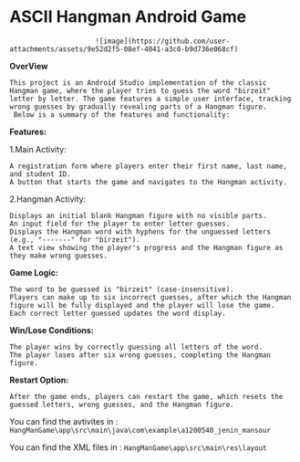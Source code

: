 # ASCII Hangman Android Game

                         ![image](https://github.com/user-attachments/assets/9e52d2f5-08ef-4041-a3c0-b9d736e068cf)

**OverView**
```
This project is an Android Studio implementation of the classic Hangman game, where the player tries to guess the word "birzeit"
letter by letter. The game features a simple user interface, tracking wrong guesses by gradually revealing parts of a Hangman figure.
 Below is a summary of the features and functionality:
```

**Features:**

1.Main Activity:
```
A registration form where players enter their first name, last name, and student ID.
A button that starts the game and navigates to the Hangman activity.
```
2.Hangman Activity:
```
Displays an initial blank Hangman figure with no visible parts.
An input field for the player to enter letter guesses.
Displays the Hangman word with hyphens for the unguessed letters (e.g., "-------" for "birzeit").
A text view showing the player's progress and the Hangman figure as they make wrong guesses.
```
**Game Logic:**
```
The word to be guessed is "birzeit" (case-insensitive).
Players can make up to six incorrect guesses, after which the Hangman figure will be fully displayed and the player will lose the game.
Each correct letter guessed updates the word display.
```

**Win/Lose Conditions:**
```
The player wins by correctly guessing all letters of the word.
The player loses after six wrong guesses, completing the Hangman figure.
```
**Restart Option:**
```
After the game ends, players can restart the game, which resets the guessed letters, wrong guesses, and the Hangman figure.
```


You can find the avtivites in : ```HangManGame\app\src\main\java\com\example\a1200540_jenin_mansour```

You can find the XML files in : ```HangManGame\app\src\main\res\layout```


